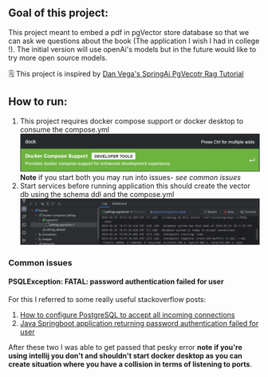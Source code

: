 ## Goal of this project:
This project meant to embed a pdf in pgVector store database so that we can ask we questions about the book (The application I wish I had in college !). The initial version will use openAi's models but in the future would like to try more open source models.

🗒️ This project is inspired by [Dan Vega's SpringAi PgVecotr Rag Tutorial](https://youtu.be/ZoPVGrB8iHU?si=Fqxy8QPgkey1lmoM)

## How to run:

1. This project requires docker compose support or docker desktop to consume the compose.yml ![docker compose support image](dockercomposesupport.png) **Note** if you start both you may run  into issues- *see common issues*
2. Start services before running application this should create the vector db using the schema ddl and the compose.yml ![intellij services image](intellijservicesrunning.png)




### Common issues
#### PSQLException: FATAL: password authentication failed for user

For this I referred to some really useful stackoverflow posts: 
1. [How to configure PostgreSQL to accept all incoming connections](https://stackoverflow.com/questions/3278379/how-to-configure-postgresql-to-accept-all-incoming-connections)
2. [Java Springboot application returning password authentication failed for user](https://stackoverflow.com/questions/45400538/java-springboot-application-returning-password-authentication-failed-for-user-p)

After these two I was able to get passed that pesky error **note if you're using intellij you don't and shouldn't start docker desktop as you can create situation where you have a collision in terms of listening to ports**.
